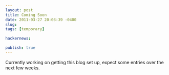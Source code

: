 ```yaml
---
layout: post
title: Coming Soon
date: 2011-03-27 20:03:39 -0400
slug:
tags: [temporary]

hackernews:

publish: true
---
```


Currently working on getting this blog set up, expect some entries over the next few weeks.

